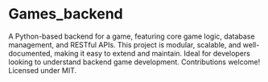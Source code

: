 # Games_backend
A Python-based backend for a game, featuring core game logic, database management, and RESTful APIs. This project is modular, scalable, and well-documented, making it easy to extend and maintain. Ideal for developers looking to understand backend game development. Contributions welcome! Licensed under MIT.
